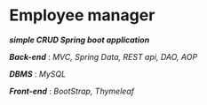 # Employee manager

***simple CRUD Spring boot application***

***Back-end*** : *MVC, Spring Data, REST api, DAO, AOP*

***DBMS*** : *MySQL*

***Front-end*** : *BootStrap, Thymeleaf*
